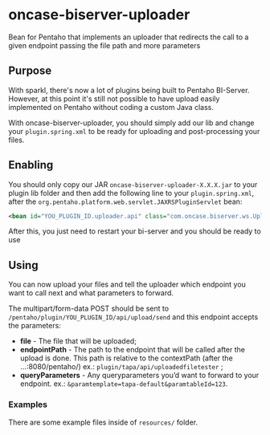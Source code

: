 # oncase-biserver-uploader
Bean for Pentaho that implements an uploader that redirects the call to a given endpoint passing the file path and more parameters

## Purpose

With sparkl, there's now a lot of plugins being built to Pentaho BI-Server. However, at this point it's still not possible to have upload easily implemented on Pentaho without coding a custom Java class.

With oncase-biserver-uploader, you should simply add our lib and change your `plugin.spring.xml` to be ready for uploading and post-processing your files.

## Enabling

You should only copy our JAR `oncase-biserver-uploader-X.X.X.jar` to your plugin lib folder and then add the following line to your `plugin.spring.xml`, after the `org.pentaho.platform.web.servlet.JAXRSPluginServlet` bean:

```xml
<bean id="YOU_PLUGIN_ID.uploader.api" class="com.oncase.biserver.ws.UploaderREST"/>
```

After this, you just need to restart your bi-server and you should be ready to use

## Using

You can now upload your files and tell the uploader which endpoint you want to call next and what parameters to forward.

The multipart/form-data POST should be sent to `/pentaho/plugin/YOU_PLUGIN_ID/api/upload/send` and this endpoint accepts the parameters:
 * **file** - The file that will be uploaded;
 * **endpointPath** - The path to the endpoint that will be called after
the upload is done. This path is relative to the contextPath (after the
…:8080/pentaho/) ex.: `plugin/tapa/api/uploadedfiletester` ;
 * **queryParameters** - Any queryparameters you’d want to forward to
your endpoint. ex.: `&paramtemplate=tapa-default&paramtableId=123`.

### Examples

There are some example files inside of `resources/` folder.

